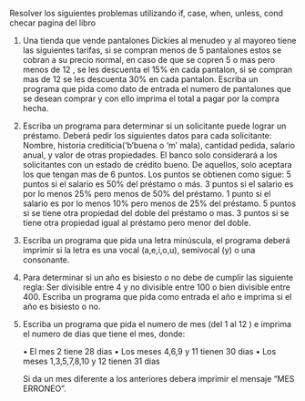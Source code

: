 Resolver los siguientes problemas utilizando if, case, when, unless,
cond checar pagina del libro

1. Una tienda que vende pantalones Dickies al menudeo y al mayoreo tiene
   las siguientes tarifas, si se compran menos de 5 pantalones estos se
   cobran a su precio normal, en caso de que se copren 5 o mas pero
   menos de 12 , se les descuenta el 15% en cada pantalon, si se compran
   mas de 12 se les descuenta 30% en cada pantalon.  Escriba un programa
   que pida como dato de entrada el numero de pantalones que se desean
   comprar y con ello imprima el total a pagar por la compra hecha.

2. Escriba un programa para determinar si un solicitante puede lograr un
   préstamo. Deberá pedir los siguientes datos para cada solicitante:
   Nombre, historia crediticia(‘b’buena o ‘m’ mala), cantidad pedida,
   salario anual, y valor de otras propiedades.  El banco solo
   considerará a los solicitantes con un estado de crédito bueno.  De
   aquellos, solo aceptara los que tengan mas de 6 puntos.  Los puntos
   se obtienen como sigue: 5 puntos si el salario es 50% del préstamo o
   más.  3 puntos si el salario es por lo menos 25% pero menos de 50%
   del préstamo.  1 punto si el salario es por lo menos 10% pero menos
   de 25% del préstamo.  5 puntos si se tiene otra propiedad del doble
   del préstamo o mas.  3 puntos si se tiene otra propiedad igual al
   préstamo pero menor del doble.

3. Escriba un programa que pida una letra minúscula, el programa deberá
   imprimir si la letra es una vocal (a,e,i,o,u), semivocal (y) o una
   consonante.

4. Para determinar si un año es bisiesto o no debe de cumplir las
   siguiente regla: Ser divisible entre 4 y no divisible entre 100 o
   bien divisible entre 400.  Escriba un programa que pida como entrada
   el año e imprima si el año es bisiesto o no.

5. Escriba un programa que pida el numero de mes (del 1 al 12 ) e
   imprima el numero de dias que tiene el mes, donde:

   • El mes 2 tiene 28 dias
   • Los meses 4,6,9 y 11 tienen 30 dias
   • Los meses 1,3,5,7,8,10 y 12 tienen 31 dias

   Si da un mes diferente a los anteriores debera imprimir el mensaje
   “MES ERRONEO”.